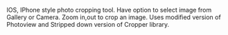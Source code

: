 IOS, IPhone style photo cropping tool. Have option to select image from Gallery or Camera. Zoom in,out to crop an image. Uses modified version of Photoview and Stripped down version of Cropper library.
